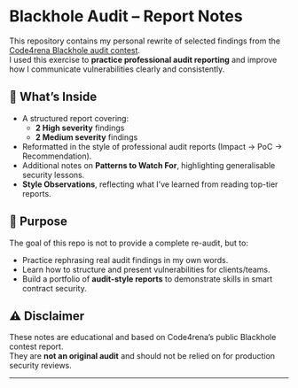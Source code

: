 # Blackhole Audit – Report Notes

This repository contains my personal rewrite of selected findings from the [Code4rena Blackhole audit contest](https://code4rena.com/contests).  
I used this exercise to **practice professional audit reporting** and improve how I communicate vulnerabilities clearly and consistently.  

## 📖 What’s Inside
- A structured report covering:
  - **2 High severity** findings  
  - **2 Medium severity** findings  
- Reformatted in the style of professional audit reports (Impact → PoC → Recommendation).  
- Additional notes on **Patterns to Watch For**, highlighting generalisable security lessons.  
- **Style Observations**, reflecting what I’ve learned from reading top-tier reports.

## 🎯 Purpose
The goal of this repo is not to provide a complete re-audit, but to:
- Practice rephrasing real audit findings in my own words.  
- Learn how to structure and present vulnerabilities for clients/teams.  
- Build a portfolio of **audit-style reports** to demonstrate skills in smart contract security.  

## ⚠️ Disclaimer
These notes are educational and based on Code4rena’s public Blackhole contest report.  
They are **not an original audit** and should not be relied on for production security reviews.  

---
